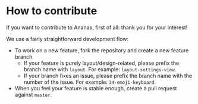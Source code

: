 # How to contribute

If you want to contribute to Ananas, first of all: thank you for your interest!

We use a fairly straightforward development flow:
- To work on a new feature, fork the repository and create a new feature branch.
	- If your feature is purely layout/design-related, please prefix the branch name with `layout`.
	For example: `layout-settings-view`.
	- If your branch fixes an issue, please prefix the branch name with the number of the issue.
	For example: `34-emoji-keyboard`.
- When you feel your feature is stable enough, create a pull request against `master`.
